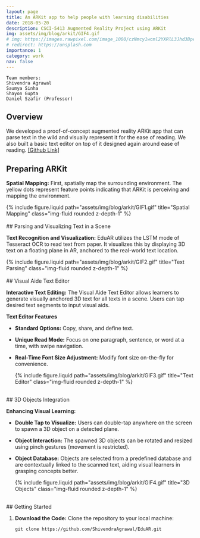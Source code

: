 ```yaml
---
layout: page
title: An ARKit app to help people with learning disabilities
date: 2018-05-20
description: CSCI-5413 Augmented Reality Project using ARKit
img: assets/img/blog/arkit/GIF4.gif
# img: https://images.rawpixel.com/image_1000/czNmcy1wcml2YXRlL3Jhd3BpeGVsX2ltYWdlcy93ZWJzaXRlX2NvbnRlbnQvcHgxMzgyNjcyLWltYWdlLWt3eXFrZHR5LmpwZw.jpg?s=5i_WsjSiGsjd3dh0cW88obuceCo8lP2eP7-3WYh62qs
# redirect: https://unsplash.com
importance: 1
category: work
nav: false
---
```


    Team members:
    Shivendra Agrawal
    Saumya Sinha
    Shayon Gupta
    Daniel Szafir (Professor)

## Overview

We developed a proof-of-concept augmented reality ARKit app that can parse text in the wild and visually represent it for the ease of reading. We also built a basic text editor on top of it designed again around ease of reading. [[Github Link]](https://github.com/ShivendraAgrawal/EduAR)

## Preparing ARKit

**Spatial Mapping:**
First, spatially map the surrounding environment. The yellow dots represent feature points indicating that ARKit is perceiving and mapping the environment.

  <div class="row">
      <div class="col-sm mt-3 mt-md-0" style="vertical-align:middle">
          {% include figure.liquid path="assets/img/blog/arkit/GIF1.gif" title="Spatial Mapping" class="img-fluid rounded z-depth-1" %}
      </div>
  </div>

<br>
## Parsing and Visualizing Text in a Scene

**Text Recognition and Visualization:**
EduAR utilizes the LSTM mode of Tesseract OCR to read text from paper. It visualizes this by displaying 3D text on a floating plane in AR, anchored to the real-world text location.

  <div class="row">
      <div class="col-sm mt-3 mt-md-0" style="vertical-align:middle">
          {% include figure.liquid path="assets/img/blog/arkit/GIF2.gif" title="Text Parsing" class="img-fluid rounded z-depth-1" %}
      </div>
  </div>

<br>
## Visual Aide Text Editor

**Interactive Text Editing:**
The Visual Aide Text Editor allows learners to generate visually anchored 3D text for all texts in a scene. Users can tap desired text segments to input visual aids.

**Text Editor Features**

- **Standard Options:** Copy, share, and define text.
- **Unique Read Mode:** Focus on one paragraph, sentence, or word at a time, with swipe navigation.
- **Real-Time Font Size Adjustment:** Modify font size on-the-fly for convenience.

  <div class="row">
      <div class="col-sm mt-3 mt-md-0" style="vertical-align:middle">
          {% include figure.liquid path="assets/img/blog/arkit/GIF3.gif" title="Text Editor" class="img-fluid rounded z-depth-1" %}
      </div>
  </div>

<br>
## 3D Objects Integration

**Enhancing Visual Learning:**

- **Double Tap to Visualize:** Users can double-tap anywhere on the screen to spawn a 3D object on a detected plane.
- **Object Interaction:** The spawned 3D objects can be rotated and resized using pinch gestures (movement is restricted).
- **Object Database:** Objects are selected from a predefined database and are contextually linked to the scanned text, aiding visual learners in grasping concepts better.

  <div class="row">
      <div class="col-sm mt-3 mt-md-0" style="vertical-align:middle">
          {% include figure.liquid path="assets/img/blog/arkit/GIF4.gif" title="3D Objects" class="img-fluid rounded z-depth-1" %}
      </div>
  </div>

<br>
## Getting Started

1. **Download the Code:**
   Clone the repository to your local machine:

   `git clone https://github.com/ShivendraAgrawal/EduAR.git`
